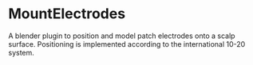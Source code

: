 # MountElectrodes

A blender plugin to position and model patch electrodes onto a scalp surface. Positioning is implemented according to the international 10-20 system.